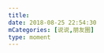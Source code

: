 ```yaml
---
title: 
date: 2018-08-25 22:54:30
mCategories: [说说,朋友圈]
type: moment
---
```


<div id="pics-20180825225430"></div>

<script>
var data = [
    {"link": "2018-08-25_000000.jpeg", "type": "shuoshuo"}
];
picsRender(data, "pics-20180825225430");
</script>
